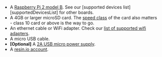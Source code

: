 * A [Raspberry Pi 2 model B][rpi2B]. See our [supported devices list][supportedDevicesList] for other boards.
* A 4GB or larger microSD card. The [speed class][sdSpeed] of the card also matters - class 10 card or above is the way to go.
* An ethernet cable or WiFi adapter. Check our [list of supported wifi adapters][wifiAdapters].
* A micro USB cable.
* **[Optional]** A [2A USB micro power supply][psu].
* A [resin.io account][link-to-signup].

[rpi2B]:https://www.raspberrypi.org/products/raspberry-pi-2-model-b/
[psu]:https://www.raspberrypi.org/products/universal-power-supply/

[sdSpeed]:https://en.wikipedia.org/wiki/Secure_Digital#Speed_class_rating
[wifiAdapters]:
[supportedDevicesList]:

[link-to-signup]:dashboard.resin.io/signup
